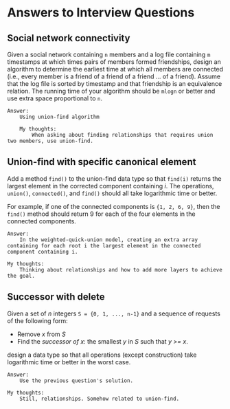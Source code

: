 # Answers to Interview Questions

## Social network connectivity

Given a social network containing `n` members and a log file containing `m` timestamps at which times pairs of members formed friendships, design an algorithm to determine the earliest time at which all members are connected (i.e., every member is a friend of a friend of a friend ... of a friend). Assume that the log file is sorted by timestamp and that friendship is an equivalence relation. The running time of your algorithm should be `mlogn` or better and use extra space proportional to `n`.

    Answer: 
        Using union-find algorithm

        My thoughts:
            When asking about finding relationships that requires union two members, use union-find.

## Union-find with specific canonical element

Add a method `find()` to the union-find data type so that `find(i)` returns the largest element in the corrected component containing *i*. The operations, `union()`, `connected()`, and `find()` should all take logarithmic time or better.

For example, if one of the connected components is `{1, 2, 6, 9}`, then the `find()` method should return 9 for each of the four elements in the connected components.

    Answer:
        In the weighted-quick-union model, creating an extra array containing for each root i the largest element in the connected component containing i.

    My thoughts:
        Thinking about relationships and how to add more layers to achieve the goal.

## Successor with delete

Given a set of *n* integers `S = {0, 1, ..., n-1}` and a sequence of requests of the following form:

- Remove *x* from *S*
- Find the *successor of x*: the smallest *y* in *S* such that *y >= x*.

design a data type so that all operations (except construction) take logarithmic time or better in the worst case.

    Answer:
        Use the previous question's solution.

    My thoughts:
        Still, relationships. Somehow related to union-find.
